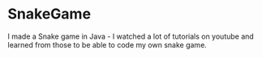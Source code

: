 # SnakeGame
I made a Snake game in Java - I watched a lot of tutorials on youtube and learned from those to be able to code my own snake game.  
